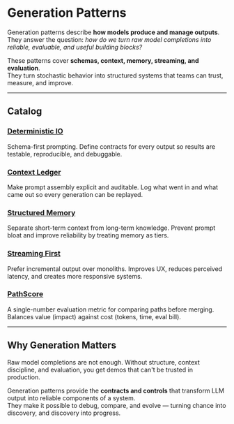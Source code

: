 # Generation Patterns

Generation patterns describe **how models produce and manage outputs**.  
They answer the question: *how do we turn raw model completions into reliable, evaluable, and useful building blocks?*  

These patterns cover **schemas, context, memory, streaming, and evaluation**.  
They turn stochastic behavior into structured systems that teams can trust, measure, and improve.  

---

## Catalog

### [Deterministic IO](../patterns/generation/deterministic-io/)  
Schema-first prompting. Define contracts for every output so results are testable, reproducible, and debuggable.  

### [Context Ledger](../patterns/generation/context-ledger/)  
Make prompt assembly explicit and auditable. Log what went in and what came out so every generation can be replayed.  

### [Structured Memory](../patterns/generation/structured-memory/)  
Separate short-term context from long-term knowledge. Prevent prompt bloat and improve reliability by treating memory as tiers.  

### [Streaming First](../patterns/generation/streaming-first/)  
Prefer incremental output over monoliths. Improves UX, reduces perceived latency, and creates more responsive systems.  

### [PathScore](../patterns/generation/pathscore/)  
A single-number evaluation metric for comparing paths before merging. Balances value (impact) against cost (tokens, time, eval bill).  

---

## Why Generation Matters

Raw model completions are not enough. Without structure, context discipline, and evaluation, you get demos that can't be trusted in production.  

Generation patterns provide the **contracts and controls** that transform LLM output into reliable components of a system.  
They make it possible to debug, compare, and evolve — turning chance into discovery, and discovery into progress.  
